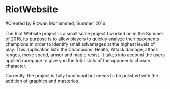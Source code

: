 # RiotWebsite
#Created by Rizwan Mohammed, Summer 2016

The Riot Website project is a small scale project I worked on in the Summer of 2016, its purpose is to allow players to quickly analyze
their opponents champions in order to identify small advantages at the highest levels of play. This application lists the Champions:
Health, Attack damage, attack ranges, move speed, armor and magic resist. It takes into account the users applied runepage to give you
the total stats of the opponents chosen character. 

Currently, the project is fully functional but needs to be polished with the addition of graphics and masteries.
